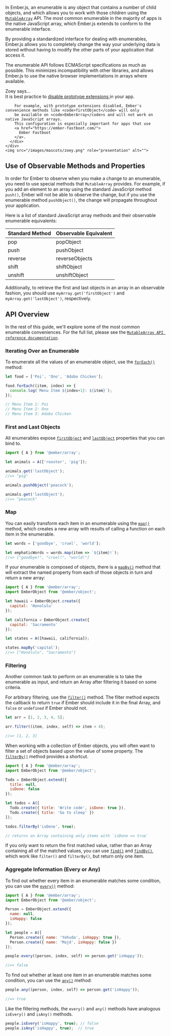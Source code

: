 In Ember.js, an enumerable is any object that contains a number of child
objects, and which allows you to work with those children using the
[`MutableArray`](https://api.emberjs.com/ember/3.8/classes/MutableArray) API. The most common
enumerable in the majority of apps is the native JavaScript array, which
Ember.js extends to conform to the enumerable interface.

By providing a standardized interface for dealing with enumerables,
Ember.js allows you to completely change the way your underlying data is
stored without having to modify the other parts of your application that
access it.

The enumerable API follows ECMAScript specifications as much as
possible. This minimizes incompatibility with other libraries, and
allows Ember.js to use the native browser implementations in arrays
where available.

<div class="cta">
  <div class="cta-note">
    <div class="cta-note-body">
      <div class="cta-note-heading">Zoey says...</div>
      <div class="cta-note-message">
        It is best practice to
        <a href="https://guides.emberjs.com/v3.8.0/configuring-ember/disabling-prototype-extensions/">
          disable prototype extensions
        </a>
        in your app.

        For example, with prototype extensions disabled, Ember's convenience methods like <code>firstObject</code> will only
        be available on <code>EmberArray</code>s and will not work on native JavaScript arrays.
        This configuration is especially important for apps that use
        <a href="https://ember-fastboot.com/">
          Ember Fastboot
        </a>.
      </div>
    </div>
    <img src="/images/mascots/zoey.png" role="presentation" alt="">
  </div>
</div>

## Use of Observable Methods and Properties

In order for Ember to observe when you make a change to an enumerable, you need
to use special methods that `MutableArray` provides. For example, if you add
an element to an array using the standard JavaScript method `push()`, Ember will
not be able to observe the change, but if you use the enumerable method
`pushObject()`, the change will propagate throughout your application.

Here is a list of standard JavaScript array methods and their observable
enumerable equivalents:

<table>
  <thead>
    <tr><th>Standard Method</th><th>Observable Equivalent</th></tr>
  </thead>
  <tbody>
    <tr><td>pop</td><td>popObject</td></tr>
    <tr><td>push</td><td>pushObject</td></tr>
    <tr><td>reverse</td><td>reverseObjects</td></tr>
    <tr><td>shift</td><td>shiftObject</td></tr>
    <tr><td>unshift</td><td>unshiftObject</td></tr>
  </tbody>
</table>

Additionally, to retrieve the first and last objects in an array
in an observable fashion, you should use `myArray.get('firstObject')` and
`myArray.get('lastObject')`, respectively.

## API Overview

In the rest of this guide, we'll explore some of the most common enumerable
conveniences. For the full list, please see the [`MutableArray API
reference documentation`](https://api.emberjs.com/ember/3.8/classes/MutableArray).

### Iterating Over an Enumerable

To enumerate all the values of an enumerable object, use the [`forEach()`](https://api.emberjs.com/ember/3.8/classes/MutableArray/methods/forEach?anchor=forEach)
method:


```javascript
let food = ['Poi', 'Ono', 'Adobo Chicken'];

food.forEach((item, index) => {
  console.log(`Menu Item ${index+1}: ${item}`);
});

// Menu Item 1: Poi
// Menu Item 2: Ono
// Menu Item 3: Adobo Chicken
```

### First and Last Objects

All enumerables expose [`firstObject`](https://api.emberjs.com/ember/3.8/classes/MutableArray/properties/firstObject?anchor=firstObject) and [`lastObject`](https://api.emberjs.com/ember/3.8/classes/MutableArray/properties/lastObject?anchor=lastObject) properties
that you can bind to.



```javascript
import { A } from '@ember/array';

let animals = A(['rooster', 'pig']);

animals.get('lastObject');
//=> "pig"

animals.pushObject('peacock');

animals.get('lastObject');
//=> "peacock"
```

### Map

You can easily transform each item in an enumerable using the
[`map()`](https://api.emberjs.com/ember/3.8/classes/MutableArray/methods/map?anchor=map) method, which creates a new array with results of calling a
function on each item in the enumerable.


```javascript
let words = ['goodbye', 'cruel', 'world'];

let emphaticWords = words.map(item => `${item}!`);
//=> ["goodbye!", "cruel!", "world!"]
```

If your enumerable is composed of objects, there is a [`mapBy()`](https://api.emberjs.com/ember/3.8/classes/MutableArray/methods/mapBy?anchor=mapBy)
method that will extract the named property from each of those objects
in turn and return a new array:


```javascript
import { A } from '@ember/array';
import EmberObject from '@ember/object';

let hawaii = EmberObject.create({
  capital: 'Honolulu'
});

let california = EmberObject.create({
  capital: 'Sacramento'
});

let states = A([hawaii, california]);

states.mapBy('capital');
//=> ["Honolulu", "Sacramento"]
```

### Filtering

Another common task to perform on an enumerable is to take the
enumerable as input, and return an Array after filtering it based on
some criteria.

For arbitrary filtering, use the [`filter()`](https://api.emberjs.com/ember/3.8/classes/MutableArray/methods/filter?anchor=filter) method.  The filter method
expects the callback to return `true` if Ember should include it in the
final Array, and `false` or `undefined` if Ember should not.


```javascript
let arr = [1, 2, 3, 4, 5];

arr.filter((item, index, self) => item < 4);

//=> [1, 2, 3]
```

When working with a collection of Ember objects, you will often want to filter a set of objects based upon the value of some property. The [`filterBy()`](https://api.emberjs.com/ember/3.8/classes/MutableArray/methods/filterBy?anchor=filterBy) method provides a shortcut.


```javascript
import { A } from '@ember/array';
import EmberObject from '@ember/object';

Todo = EmberObject.extend({
  title: null,
  isDone: false
});

let todos = A([
  Todo.create({ title: 'Write code', isDone: true }),
  Todo.create({ title: 'Go to sleep' })
]);

todos.filterBy('isDone', true);

// returns an Array containing only items with `isDone == true`
```

If you only want to return the first matched value, rather than an Array
containing all of the matched values, you can use [`find()`](https://api.emberjs.com/ember/3.8/classes/MutableArray/methods/find?anchor=find) and [`findBy()`](https://api.emberjs.com/ember/3.8/classes/MutableArray/methods/findBy?anchor=findBy),
which work like `filter()` and `filterBy()`, but return only one item.


### Aggregate Information (Every or Any)

To find out whether every item in an enumerable matches some condition, you can
use the [`every()`](https://api.emberjs.com/ember/3.8/classes/MutableArray/methods/every?anchor=every) method:


```javascript
import { A } from '@ember/array';
import EmberObject from '@ember/object';

Person = EmberObject.extend({
  name: null,
  isHappy: false
});

let people = A([
  Person.create({ name: 'Yehuda', isHappy: true }),
  Person.create({ name: 'Majd', isHappy: false })
]);

people.every((person, index, self) => person.get('isHappy'));

//=> false
```

To find out whether at least one item in an enumerable matches some condition,
you can use the [`any()`](https://api.emberjs.com/ember/3.8/classes/MutableArray/methods/any?anchor=any) method:


```javascript
people.any((person, index, self) => person.get('isHappy'));

//=> true
```

Like the filtering methods, the `every()` and `any()` methods have
analogous `isEvery()` and `isAny()` methods.

```javascript
people.isEvery('isHappy', true); // false
people.isAny('isHappy', true);  // true
```

<!-- eof - needed for pages that end in a code block  -->
